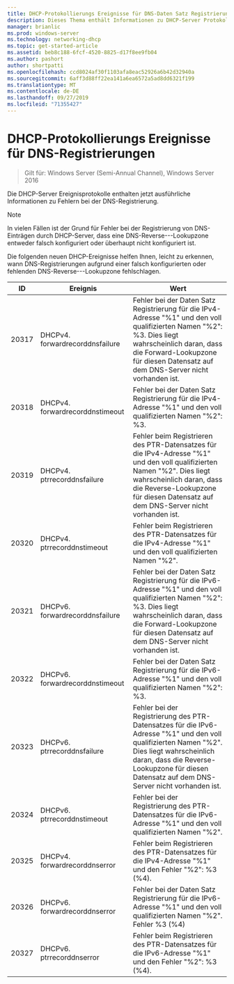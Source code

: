 ```yaml
---
title: DHCP-Protokollierungs Ereignisse für DNS-Daten Satz Registrierungen
description: Dieses Thema enthält Informationen zu DHCP-Server Protokollierungs Ereignissen in Windows Server 2016.
manager: brianlic
ms.prod: windows-server
ms.technology: networking-dhcp
ms.topic: get-started-article
ms.assetid: beb8c188-6fcf-4520-8825-d17f8ee9fb04
ms.author: pashort
author: shortpatti
ms.openlocfilehash: ccd8024af30f1103afa8eac52926a6b42d32940a
ms.sourcegitcommit: 6aff3d88ff22ea141a6ea6572a5ad8dd6321f199
ms.translationtype: MT
ms.contentlocale: de-DE
ms.lasthandoff: 09/27/2019
ms.locfileid: "71355427"
---
```

# <a name="dhcp-logging-events-for-dns-registrations"></a>DHCP-Protokollierungs Ereignisse für DNS-Registrierungen

>Gilt für: Windows Server (Semi-Annual Channel), Windows Server 2016

Die DHCP-Server Ereignisprotokolle enthalten jetzt ausführliche Informationen zu Fehlern bei der DNS-Registrierung.

>[!NOTE]
>In vielen Fällen ist der Grund für Fehler bei der Registrierung von DNS-Einträgen durch DHCP-Server, dass eine DNS-Reverse-\--Lookupzone entweder falsch konfiguriert oder überhaupt nicht konfiguriert ist.

Die folgenden neuen DHCP-Ereignisse helfen Ihnen, leicht zu erkennen, wann DNS-Registrierungen aufgrund einer falsch konfigurierten oder fehlenden DNS-Reverse-\--Lookupzone fehlschlagen.

|ID|Ereignis|Wert|
|-----|--------------------|--------------------------------------------------------|
|20317|DHCPv4. forwardrecorddnsfailure|Fehler bei der Daten Satz Registrierung für die IPv4-Adresse "%1" und den voll qualifizierten Namen "%2": %3. Dies liegt wahrscheinlich daran, dass die Forward-Lookupzone für diesen Datensatz auf dem DNS-Server nicht vorhanden ist.|
|20318|DHCPv4. forwardrecorddnstimeout|Fehler bei der Daten Satz Registrierung für die IPv4-Adresse "%1" und den voll qualifizierten Namen "%2": %3.|
|20319|DHCPv4. ptrrecorddnsfailure|Fehler beim Registrieren des PTR-Datensatzes für die IPv4-Adresse "%1" und den voll qualifizierten Namen "%2". Dies liegt wahrscheinlich daran, dass die Reverse-Lookupzone für diesen Datensatz auf dem DNS-Server nicht vorhanden ist.|
|20320|DHCPv4. ptrrecorddnstimeout|Fehler beim Registrieren des PTR-Datensatzes für die IPv4-Adresse "%1" und den voll qualifizierten Namen "%2".|
|20321|DHCPv6. forwardrecorddnsfailure|Fehler bei der Daten Satz Registrierung für die IPv6-Adresse "%1" und den voll qualifizierten Namen "%2": %3. Dies liegt wahrscheinlich daran, dass die Forward-Lookupzone für diesen Datensatz auf dem DNS-Server nicht vorhanden ist.|
|20322|DHCPv6. forwardrecorddnstimeout|Fehler bei der Daten Satz Registrierung für die IPv6-Adresse "%1" und den voll qualifizierten Namen "%2": %3.|
|20323|DHCPv6. ptrrecorddnsfailure|Fehler bei der Registrierung des PTR-Datensatzes für die IPv6-Adresse "%1" und den voll qualifizierten Namen "%2". Dies liegt wahrscheinlich daran, dass die Reverse-Lookupzone für diesen Datensatz auf dem DNS-Server nicht vorhanden ist.|
|20324|DHCPv6. ptrrecorddnstimeout|Fehler bei der Registrierung des PTR-Datensatzes für die IPv6-Adresse "%1" und den voll qualifizierten Namen "%2".|
|20325|DHCPv4. forwardrecorddnserror|Fehler beim Registrieren des PTR-Datensatzes für die IPv4-Adresse "%1" und den Fehler "%2": %3 \(%4\).|
|20326|DHCPv6. forwardrecorddnserror|Fehler bei der Daten Satz Registrierung für die IPv6-Adresse "%1" und den voll qualifizierten Namen "%2". Fehler %3 \(%4\)|
|20327|DHCPv6. ptrrecorddnserror|Fehler beim Registrieren des PTR-Datensatzes für die IPv6-Adresse "%1" und den Fehler "%2": %3 \(%4\).|

